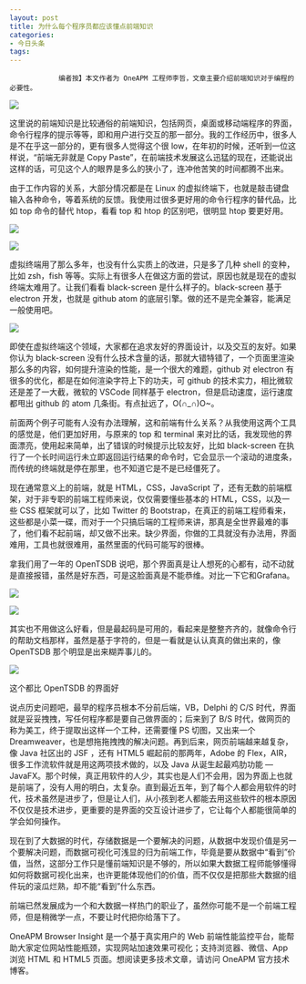 ```yaml
---
layout: post
title: 为什么每个程序员都应该懂点前端知识
categories:
- 今日头条
tags:
---
```

				编者按】本文作者为 OneAPM 工程师李哲，文章主要介绍前端知识对于编程的必要性。

![](http://p1.pstatp.com/large/96f00031473d07d0876)

这里说的前端知识是比较通俗的前端知识，包括网页，桌面或移动端程序的界面，命令行程序的提示等等，即和用户进行交互的那一部分。我的工作经历中，很多人是不在乎这一部分的，更有很多人觉得这个很 low，在年初的时候，还听到一位这样说，“前端无非就是 Copy Paste”，在前端技术发展这么迅猛的现在，还能说出这样的话，可见这个人的眼界是多么的狭小了，连冲他苦笑的时间都腾不出来。

由于工作内容的关系，大部分情况都是在 Linux 的虚拟终端下，也就是敲击键盘输入各种命令，等着系统的反馈。我使用过很多更好用的命令行程序的替代品，比如 top 命令的替代 htop，看看 top 和 htop 的区别吧，很明显 htop 要更好用。

![](http://p3.pstatp.com/large/96c000498e25b433556)

![](http://p1.pstatp.com/large/96e00060eff64c70db0)

虚拟终端用了那么多年，也没有什么实质上的改进，只是多了几种 shell 的变种，比如 zsh，fish 等等。实际上有很多人在做这方面的尝试，原因也就是现在的虚拟终端太难用了。让我们看看 black-screen 是什么样子的。black-screen 基于 electron 开发，也就是 github atom 的底层引擎。做的还不是完全兼容，能满足一般使用吧。

![](http://p3.pstatp.com/large/96f00031477f6653fe0)

即使在虚拟终端这个领域，大家都在追求友好的界面设计，以及交互的友好。如果你认为 black-screen 没有什么技术含量的话，那就大错特错了，一个页面里渲染那么多的内容，如何提升渲染的性能，是一个很大的难题，github 对 electron 有很多的优化，都是在如何渲染字符上下的功夫，可 github 的技术实力，相比微软还是差了一大截，微软的 VSCode 同样基于 electron，但是启动速度，运行速度都甩出 github 的 atom 几条街。有点扯远了，O(∩_∩)O~。

前面两个例子可能有人没有办法理解，这和前端有什么关系？从我使用这两个工具的感觉是，他们更加好用，与原来的 top 和 terminal 来对比的话，我发现他的界面漂亮，使用起来简单，出了错误的时候提示比较友好，比如 black-screen 在执行了一个长时间运行未立即返回运行结果的命令时，它会显示一个滚动的进度条，而传统的终端就是停在那里，也不知道它是不是已经僵死了。

现在通常意义上的前端，就是 HTML，CSS，JavaScript 了，还有无数的前端框架，对于非专职的前端工程师来说，仅仅需要懂些基本的 HTML，CSS，以及一些 CSS 框架就可以了，比如 Twitter 的 Bootstrap，在真正的前端工程师看来，这些都是小菜一碟，而对于一个只搞后端的工程师来讲，那真是全世界最难的事了，他们看不起前端，却又做不出来。缺少界面，你做的工具就没有办法用，界面难用，工具也就很难用，虽然里面的代码可能写的很棒。

拿我们用了一年的 OpenTSDB 说吧，那个界面真是让人想死的心都有，动不动就是直接报错，虽然是好东西，可是这脸面真是不能恭维。对比一下它和Grafana。

![](http://p3.pstatp.com/large/96e00060efd49004b68)

![](http://p1.pstatp.com/large/96f0003147d55cb917f)

其实也不用做这么好看，但是最起码是可用的，看起来是整整齐齐的，就像命令行的帮助文档那样，虽然是基于字符的，但是一看就是认认真真的做出来的，像 OpenTSDB 那个明显是出来糊弄事儿的。

![](http://p3.pstatp.com/large/96c000498e6dd8c1e98)

这个都比 OpenTSDB 的界面好

说点历史问题吧，最早的程序员根本不分前后端，VB，Delphi 的 C/S 时代，界面就是妥妥拽拽，写任何程序都是要自己做界面的；后来到了 B/S 时代，做网页的称为美工，终于提取出这样一个工种，还需要懂 PS 切图，又出来一个 Dreamweaver，也是想拖拖拽拽的解决问题。再到后来，网页前端越来越复杂，像 Java 社区出的 JSF ，还有 HTML5 崛起前的那两年，Adobe 的 Flex，AIR，很多工作流软件就是用这两项技术做的，以及 Java 从诞生起最鸡肋功能 — JavaFX。那个时候，真正用软件的人少，其实也是人们不会用，因为界面上也就是前端了，没有人用的明白，太复杂。直到最近五年，到了每个人都会用软件的时代，技术虽然是进步了，但是让人们，从小孩到老人都能去用这些软件的根本原因不仅仅是技术进步，更重要的是界面的交互设计进步了，它让每个人都能很简单的学会如何操作。

现在到了大数据的时代，存储数据是一个要解决的问题，从数据中发现价值是另一个要解决问题，而数据可视化可浅显的归为前端工作，毕竟是要从数据中“看到”价值，当然，这部分工作只是懂前端知识是不够的，所以如果大数据工程师能够懂得如何将数据可视化出来，也许更能体现他们的价值，而不仅仅是把那些大数据的组件玩的滚瓜烂熟，却不能“看到”什么东西。

前端已然发展成为一个和大数据一样热门的职业了，虽然你可能不是一个前端工程师，但是稍微学一点，不要让时代把你给落下了。

OneAPM Browser Insight 是一个基于真实用户的 Web 前端性能监控平台，能帮助大家定位网站性能瓶颈，实现网站加速效果可视化；支持浏览器、微信、App 浏览 HTML 和 HTML5 页面。想阅读更多技术文章，请访问 OneAPM 官方技术博客。